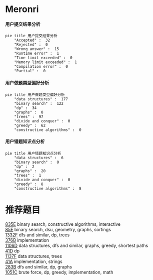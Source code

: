 # Meronri

<!-- tabs:start -->



#### **用户提交结果分析**

```mermaid
pie title 用户提交结果分析
    "Accepted" :  32
    "Rejected" :  0
    "Wrong answer" :  15
    "Runtime error" :  1
    "Time limit exceeded" :  0
    "Memory limit exceeded" :  1
    "Compilation error" :  0
    "Partial" :  0
```

#### **用户做题类型偏好分析**

```mermaid
pie title 用户做题类型偏好分析
    "data structures" :  177
    "binary search" :  122
    "dp" :  34
    "graphs" :  0
    "trees" :  97
    "divide and conquer" :  0
    "greedy" :  62
    "constructive algorithms" :  0
```
#### **用户错题知识点分析**

```mermaid
pie title 用户错题知识点分析
    "data structures" :  6
    "binary search" :  0
    "dp" :  2
    "graphs" :  20
    "trees" :  1
    "divide and conquer" :  0
    "greedy" :  8
    "constructive algorithms" :  8
```



<!-- tabs:end -->
# 推荐题目
[835E](https://codeforces.com/contest/835/problem/E)		binary search,
                        constructive algorithms,
                        interactive		  
[85E](https://codeforces.com/contest/85/problem/E)		binary search,
                        dsu,
                        geometry,
                        graphs,
                        sortings		  
[1332F](https://codeforces.com/contest/1332/problem/F)		dfs and similar,
                        dp,
                        trees		  
[376B](https://codeforces.com/contest/376/problem/B)		implementation		  
[1106D](https://codeforces.com/contest/1106/problem/D)		data structures,
                        dfs and similar,
                        graphs,
                        greedy,
                        shortest paths		  
[41D](https://codeforces.com/contest/41/problem/D)		dp		  
[1137F](https://codeforces.com/contest/1137/problem/F)		data structures,
                        trees		  
[41A](https://codeforces.com/contest/41/problem/A)		implementation,
                        strings		  
[283B](https://codeforces.com/contest/283/problem/B)		dfs and similar,
                        dp,
                        graphs		  
[1051C](https://codeforces.com/contest/1051/problem/C)		brute force,
                        dp,
                        greedy,
                        implementation,
                        math		  
